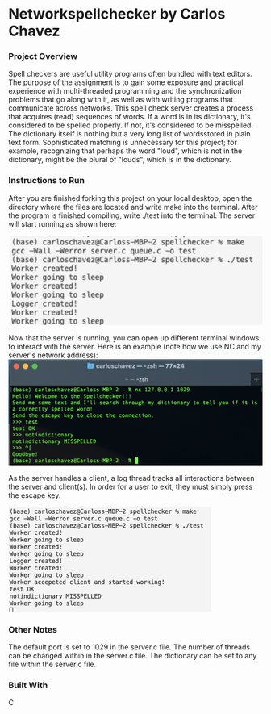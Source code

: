 # Networkspellchecker by Carlos Chavez
### Project Overview
Spell checkers are useful utility programs often bundled with text editors. The purpose of the assignment is to gain some exposure and practical experience with multi-threaded programming and the synchronization problems that go along with it, as well as with writing programs that communicate across networks. This spell check server creates a process that acquires (read) sequences of words. If a word is in its dictionary, it's considered to be spelled properly. If not, it's considered to be misspelled. The dictionary itself is nothing but a very long list of wordsstored in plain text form. Sophisticated matching is unnecessary for this project; for example, recognizing that perhaps the word "loud", which is not in the dictionary, might be the plural of "louds", which is in the dictionary.
### Instructions to Run
After you are finished forking this project on your local desktop, open the directory where the files are located and write make into the terminal. After the program is finished compiling, write ./test into the terminal. The server will start running as shown here:

![Image of make and test cmnd](https://github.com/almightmustang1998/networkspellchecker/blob/main/images/make.png)

Now that the server is running, you can open up different terminal windows to interact with the server. 
Here is an example (note how we use NC and my server's network address): 
![Image of client connecting](https://github.com/almightmustang1998/networkspellchecker/blob/main/images/clienttest.png)

As the server handles a client, a log thread tracks all interactions between the server and client(s). In order for a user to exit, they must simply press the escape key. 

![Image of client connecting](https://github.com/almightmustang1998/networkspellchecker/blob/main/images/servingtest.png)

### Other Notes
The default port is set to 1029 in the server.c file. The number of threads can be changed within in the server.c file. The dictionary can be set to any file within the server.c file.

### Built With
 C

